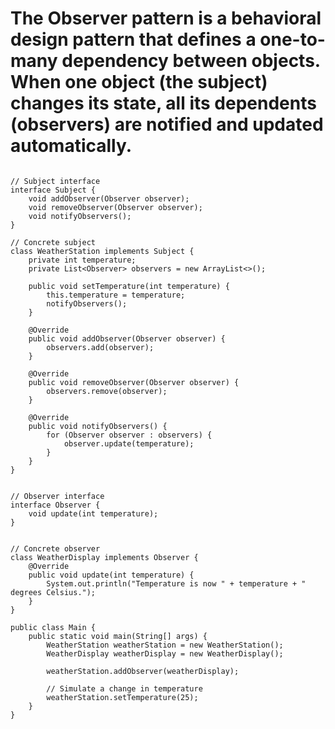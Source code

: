 # The Observer pattern is a behavioral design pattern that defines a one-to-many dependency between objects. When one object (the subject) changes its state, all its dependents (observers) are notified and updated automatically.

```

// Subject interface
interface Subject {
    void addObserver(Observer observer);
    void removeObserver(Observer observer);
    void notifyObservers();
}

```

```
// Concrete subject
class WeatherStation implements Subject {
    private int temperature;
    private List<Observer> observers = new ArrayList<>();

    public void setTemperature(int temperature) {
        this.temperature = temperature;
        notifyObservers();
    }

    @Override
    public void addObserver(Observer observer) {
        observers.add(observer);
    }

    @Override
    public void removeObserver(Observer observer) {
        observers.remove(observer);
    }

    @Override
    public void notifyObservers() {
        for (Observer observer : observers) {
            observer.update(temperature);
        }
    }
}

```

```

// Observer interface
interface Observer {
    void update(int temperature);
}

```

```

// Concrete observer
class WeatherDisplay implements Observer {
    @Override
    public void update(int temperature) {
        System.out.println("Temperature is now " + temperature + " degrees Celsius.");
    }
}

```

```
public class Main {
    public static void main(String[] args) {
        WeatherStation weatherStation = new WeatherStation();
        WeatherDisplay weatherDisplay = new WeatherDisplay();

        weatherStation.addObserver(weatherDisplay);

        // Simulate a change in temperature
        weatherStation.setTemperature(25);
    }
}


```